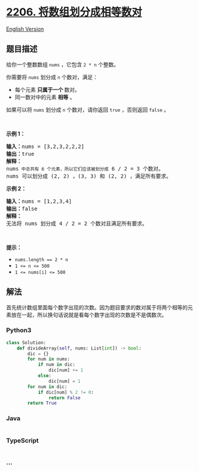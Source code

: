 # [2206. 将数组划分成相等数对](https://leetcode-cn.com/problems/divide-array-into-equal-pairs)

[English Version](/solution/2200-2299/2206.Divide%20Array%20Into%20Equal%20Pairs/README_EN.md)

## 题目描述

<!-- 这里写题目描述 -->

<p>给你一个整数数组&nbsp;<code>nums</code>&nbsp;，它包含&nbsp;<code>2 * n</code>&nbsp;个整数。</p>

<p>你需要将&nbsp;<code>nums</code> 划分成&nbsp;<code>n</code>&nbsp;个数对，满足：</p>

<ul>
	<li>每个元素 <strong>只属于一个 </strong>数对。</li>
	<li>同一数对中的元素 <strong>相等</strong>&nbsp;。</li>
</ul>

<p>如果可以将 <code>nums</code>&nbsp;划分成 <code>n</code>&nbsp;个数对，请你返回 <code>true</code>&nbsp;，否则返回 <code>false</code>&nbsp;。</p>

<p>&nbsp;</p>

<p><strong>示例 1：</strong></p>

<pre>
<b>输入：</b>nums = [3,2,3,2,2,2]
<b>输出：</b>true
<b>解释：</b>
nums<code>&nbsp;中总共有 6 个元素，所以它们应该被划分成</code> 6 / 2 = 3 个数对。
nums 可以划分成 (2, 2) ，(3, 3) 和 (2, 2) ，满足所有要求。
</pre>

<p><strong>示例 2：</strong></p>

<pre>
<b>输入：</b>nums = [1,2,3,4]
<b>输出：</b>false
<b>解释：</b>
无法将 nums 划分成 4 / 2 = 2 个数对且满足所有要求。
</pre>

<p>&nbsp;</p>

<p><strong>提示：</strong></p>

<ul>
	<li><code>nums.length == 2 * n</code></li>
	<li><code>1 &lt;= n &lt;= 500</code></li>
	<li><code>1 &lt;= nums[i] &lt;= 500</code></li>
</ul>

## 解法

<!-- 这里可写通用的实现逻辑 -->
首先统计数组里面每个数字出现的次数。因为题目要求的数对属于将两个相等的元素放在一起，所以换句话说就是看每个数字出现的次数是不是偶数次。

<!-- tabs:start -->

### **Python3**

<!-- 这里可写当前语言的特殊实现逻辑 -->

```python
class Solution:
    def divideArray(self, nums: List[int]) -> bool:
        dic = {}
        for num in nums:
            if num in dic:
                dic[num] += 1
            else:
                dic[num] = 1
        for num in dic:
            if dic[num] % 2 != 0:
                return False
        return True
```

### **Java**

<!-- 这里可写当前语言的特殊实现逻辑 -->

```java

```

### **TypeScript**

```ts

```

### **...**

```

```

<!-- tabs:end -->
